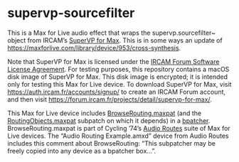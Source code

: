 # supervp-sourcefilter

This is a Max for Live audio effect that wraps the supervp.sourcefilter~ object from IRCAM’s [SuperVP for Max](https://forum.ircam.fr/projects/detail/supervp-for-max/). This is in some ways an update of https://maxforlive.com/library/device/953/cross-synthesis.

Note that SuperVP for Max is licensed under the [IRCAM Forum Software License Agreement](https://forum.ircam.fr/legal/contrat-de-licence-forum-ircam/). For testing purposes, this repository contains a macOS disk image of SuperVP for Max. This disk image is encrypted; it is intended only for testing this Max for Live device. To download SuperVP for Max, visit https://auth.ircam.fr/accounts/signup/ to create an IRCAM Forum account, and then visit https://forum.ircam.fr/projects/detail/supervp-for-max/.

This Max for Live device includes [BrowseRouting.maxpat](BrowseRouting.maxpat) (and the [RoutingObjects.maxpat](RoutingObjects.maxpat) subpatch on which it depends) in a [bpatcher](https://docs.cycling74.com/latest/refpages/bpatcher). BrowseRouting.maxpat is part of Cycling&nbsp;’74’s [Audio Routes](https://maxforlive.com/library/device/5830/audio-routes) suite of Max for Live devices. The “Audio Routing Example.amxd” device from Audio Routes includes this comment about BrowseRouting: “This subpatcher may be freely copied into any device as a bpatcher box…”.

